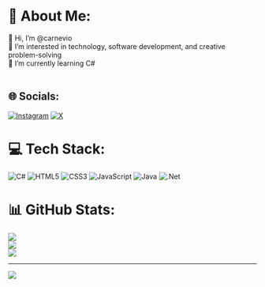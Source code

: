 # 💫 About Me:
👋 Hi, I’m @carnevio<br>👀 I’m interested in technology, software development, and creative problem-solving<br>🌱 I’m currently learning C#<br><br>


## 🌐 Socials:
[![Instagram](https://img.shields.io/badge/Instagram-%23E4405F.svg?logo=Instagram&logoColor=white)](https://www.instagram.com/carcangiunevio/) [![X](https://img.shields.io/badge/X-black.svg?logo=X&logoColor=white)](https://x.com/CarcangiuN) 

# 💻 Tech Stack:
![C#](https://img.shields.io/badge/c%23-%23239120.svg?style=for-the-badge&logo=csharp&logoColor=white) ![HTML5](https://img.shields.io/badge/html5-%23E34F26.svg?style=for-the-badge&logo=html5&logoColor=white) ![CSS3](https://img.shields.io/badge/css3-%231572B6.svg?style=for-the-badge&logo=css3&logoColor=white) ![JavaScript](https://img.shields.io/badge/javascript-%23323330.svg?style=for-the-badge&logo=javascript&logoColor=%23F7DF1E) ![Java](https://img.shields.io/badge/java-%23ED8B00.svg?style=for-the-badge&logo=openjdk&logoColor=white) ![.Net](https://img.shields.io/badge/.NET-5C2D91?style=for-the-badge&logo=.net&logoColor=white)
# 📊 GitHub Stats:
![](https://github-readme-stats.vercel.app/api?username=carnevio&theme=dark&hide_border=false&include_all_commits=false&count_private=false)<br/>
![](https://github-readme-streak-stats.herokuapp.com/?user=carnevio&theme=dark&hide_border=false)<br/>
![](https://github-readme-stats.vercel.app/api/top-langs/?username=carnevio&theme=dark&hide_border=false&include_all_commits=false&count_private=false&layout=compact)

---
[![](https://visitcount.itsvg.in/api?id=carnevio&icon=0&color=0)](https://visitcount.itsvg.in)

<!-- Proudly created with GPRM ( https://gprm.itsvg.in ) -->
